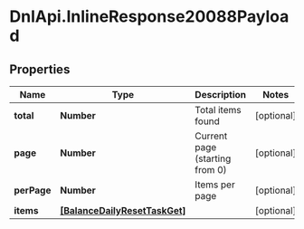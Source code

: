# DnlApi.InlineResponse20088Payload

## Properties
Name | Type | Description | Notes
------------ | ------------- | ------------- | -------------
**total** | **Number** | Total items found | [optional] 
**page** | **Number** | Current page (starting from 0) | [optional] 
**perPage** | **Number** | Items per page | [optional] 
**items** | [**[BalanceDailyResetTaskGet]**](BalanceDailyResetTaskGet.md) |  | [optional] 


